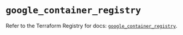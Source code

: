 # `google_container_registry`

Refer to the Terraform Registry for docs: [`google_container_registry`](https://registry.terraform.io/providers/hashicorp/google/6.35.0/docs/resources/container_registry).
